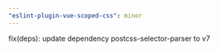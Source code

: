 ```yaml
---
"eslint-plugin-vue-scoped-css": minor
---
```


fix(deps): update dependency postcss-selector-parser to v7
